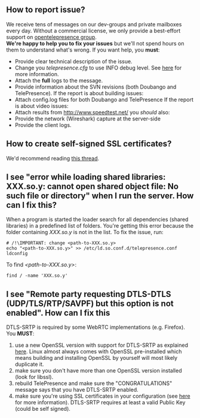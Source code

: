 

## How to report issue? ##
We receive tens of messages on our dev-groups and private mailboxes every day. Without a commercial license, we only provide a best-effort support on [opentelepresence group](http://groups.google.com/group/opentelepresence). <br /> **We're happy to help you to fix your issues** but we'll not spend hours on them to understand what's wrong. If you want help, you **must**:
  * Provide clear technical description of the issue.
  * Change you _telepresence.cfg_ to use INFO debug level. See [here](Configuration_Debugging_the_system.md) for more information.
  * Attach the **full** logs to the message.
  * Provide information about the SVN revisions (both Doubango and TelePresence).
If the report is about building issues:
  * Attach config.log files for both Doubango and TelePresence
If the report is about video issues:
  * Attach results from http://www.speedtest.net/
you _should_ also:
  * Provide the network (Wireshark) capture at the server-side
  * Provide the client logs.

## How to create self-signed SSL certificates? ##
We'd recommend reading [this thread](https://groups.google.com/forum/#!topic/doubango/asAfP5ZCgdI).

## I see "error while loading shared libraries: XXX.so.y: cannot open shared object file: No such file or directory" when I run the server. How can I fix this? ##
When a program is started the loader search for all dependencies (shared libraries) in a predefined list of folders. You're getting this error because the folder containing _XXX.so.y_ is not in the list. To fix the issue, run:
```
# /!\IMPORTANT: change <path-to-XXX.so.y>
echo "<path-to-XXX.so.y>" >> /etc/ld.so.conf.d/telepresence.conf
ldconfig
```
To find _<path-to-XXX.so.y>_:
```
find / -name 'XXX.so.y'
```


## I see "Remote party requesting DTLS-DTLS (UDP/TLS/RTP/SAVPF) but this option is not enabled". How can I fix this ##
DTLS-SRTP is required by some WebRTC implementations (e.g. Firefox). You <b>MUST</b>:
  1. use a new OpenSSL version with support for DTLS-SRTP as explained [here](Support_BuildingSourceCode#Building_OpenSSL.md). Linux almost always comes with OpenSSL pre-installed which means building and installing OpenSSL by yourself will most likely duplicate it.
  1. make sure you don't have more than one OpenSSL version installed (look for libssl).
  1. rebuild TelePresence and make sure the "CONGRATULATIONS" message says that you have DTLS-SRTP enabled.
  1. make sure you're using SSL certificates in your configuration (see [here](Configuration_Security.md) for more information). DTLS-SRTP requires at least a valid Public Key (could be self signed).